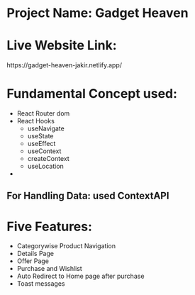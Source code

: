 <h1>Project Name: Gadget Heaven</h1>
<h1>Live Website Link: </h1> https://gadget-heaven-jakir.netlify.app/
<h1>Fundamental Concept used: </h1>
<ul>
    <li>React Router dom</li>
    <li>React Hooks
        <ul>
            <li>useNavigate</li>
            <li>useState</li>
            <li>useEffect</li>
            <li>useContext</li>
            <li>createContext</li>
            <li>useLocation</li>
        </ul>
    <li>
</ul>
<h2>For Handling Data: used ContextAPI </h2>
<h1>Five Features: </h1>
<ul>
    <li>Categorywise Product Navigation</li>
    <li>Details Page</li>
    <li>Offer Page</li>
    <li>Purchase and Wishlist</li>
    <li>Auto Redirect to Home page after purchase</li>
    <li>Toast messages</li>
</ul>